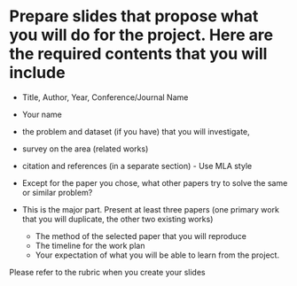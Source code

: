 # Prepare slides that propose what you will do for the project. Here are the required contents that you will include

- Title, Author, Year, Conference/Journal Name

- Your name

- the problem and dataset (if you have) that you will investigate,
- survey on the area (related works)
- citation and references (in a separate section) - Use MLA style
- Except for the paper you chose, what other papers try to solve the same or similar problem?
- This is the major part. Present at least three papers (one primary work that you will duplicate, the other two existing works)
  - The method of the selected paper that you will reproduce
  - The timeline for the work plan
  - Your expectation of what you will be able to learn from the project.

Please refer to the rubric when you create your slides
